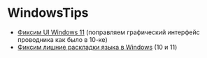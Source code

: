 # WindowsTips

* [Фиксим UI Windows 11](ui_fix.md) (поправляем графический интерфейс проводника как было в 10-ке)
* [Фиксим лишние раскладки языка в Windows](languages_fix.md) (10 и 11)
